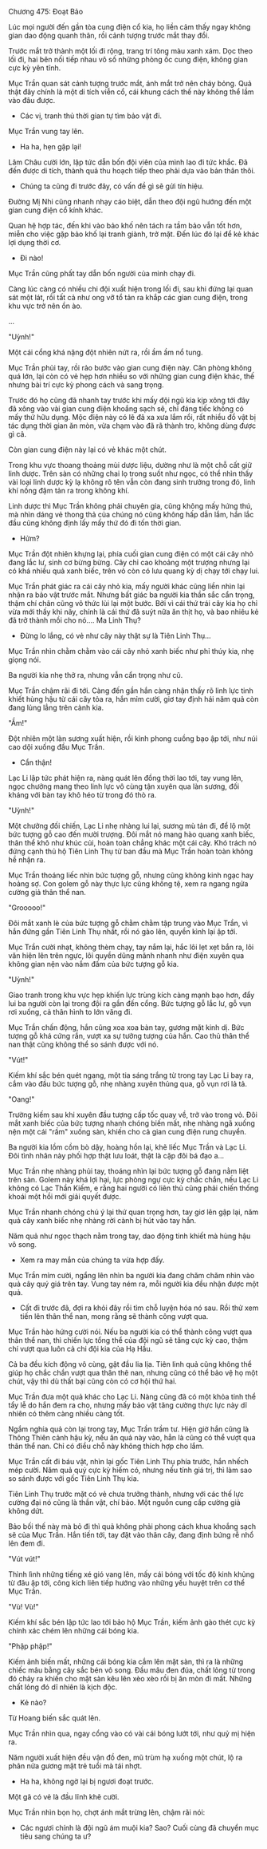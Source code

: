 




Chương 475: Đoạt Bảo


Lúc mọi người đến gần tòa cung điện cổ kia, họ liền cảm thấy ngay không gian dao động quanh thân, rồi cảnh tượng trước mắt thay đổi.

Trước mắt trở thành một lối đi rộng, trang trí tông màu xanh xám. Dọc theo lối đi, hai bên nối tiếp nhau vô số những phòng ốc cung điện, không gian cực kỳ yên tĩnh.

Mục Trần quan sát cảnh tượng trước mắt, ánh mắt trở nên cháy bỏng. Quả thật đây chính là một di tích viễn cổ, cái khung cách thế này không thể lầm vào đâu được.

- Các vị, tranh thủ thời gian tự tìm bảo vật đi.

Mục Trần vung tay lên.

- Ha ha, hẹn gặp lại!

Lâm Châu cười lớn, lập tức dẫn bốn đội viên của mình lao đi tức khắc. Đã đến được di tích, thành quả thu hoạch tiếp theo phải dựa vào bản thân thôi.

- Chúng ta cũng đi trước đây, có vấn đề gì sẽ gửi tín hiệu.

Đường Mị Nhi cũng nhanh nhạy cáo biệt, dẫn theo đội ngũ hướng đến một gian cung điện cổ kính khác.

Quan hệ hợp tác, đến khi vào bảo khố nên tách ra tầm bảo vẫn tốt hơn, miễn cho việc gặp bảo khố lại tranh giành, trở mặt. Đến lúc đó lại để kẻ khác lợi dụng thời cơ.

- Đi nào!

Mục Trần cũng phất tay dẫn bốn người của mình chạy đi.

Càng lúc càng có nhiều chi đội xuất hiện trong lối đi, sau khi đứng lại quan sát một lát, rồi tất cả như ong vỡ tổ tản ra khắp các gian cung điện, trong khu vực trở nên ồn ào.

...

"Uỳnh!"

Một cái cổng khá nặng đột nhiên nứt ra, rồi ầm ầm nổ tung.

Mục Trần phủi tay, rồi rảo bước vào gian cung điện này. Căn phòng không quá lớn, lại còn có vẻ hẹp hơn nhiều so với những gian cung điện khác, thế nhưng bài trí cực kỳ phong cách và sang trọng.

Trước đó họ cũng đã nhanh tay trước khi mấy đội ngũ kia kịp xông tới đây đã xông vào vài gian cung điện khoắng sạch sẽ, chỉ đáng tiếc không có mấy thứ hữu dụng. Mộc điện này có lẽ đã xa xưa lắm rồi, rất nhiều đồ vật bị tác dụng thời gian ăn mòn, vừa chạm vào đã rã thành tro, không dùng được gì cả.

Còn gian cung điện này lại có vẻ khác một chút.

Trong khu vực thoang thoảng mùi dược liệu, dường như là một chỗ cất giữ linh dược. Trên sàn có những chai lọ trong suốt như ngọc, có thể nhìn thấy vài loại linh dược kỳ lạ không rõ tên vẫn còn đang sinh trưởng trong đó, linh khí nồng đậm tản ra trong không khí.

Linh dược thì Mục Trần không phải chuyên gia, cũng không mấy hứng thú, mà nhìn dáng vẻ thong thả của chúng nó cũng không hấp dẫn lắm, hắn lắc đầu cũng không định lấy mấy thứ đó đi tốn thời gian.

- Hửm?

Mục Trần đột nhiên khựng lại, phía cuối gian cung điện có một cái cây nhỏ đang lắc lư, sinh cơ bừng bừng. Cây chỉ cao khoảng một trượng nhưng lại có khá nhiều quả xanh biếc, trên vỏ còn có lưu quang kỳ dị chạy tới chạy lui.

Mục Trần phát giác ra cái cây nhỏ kia, mấy người khác cũng liền nhìn lại nhận ra bảo vật trước mắt. Nhưng bất giác ba người kia thần sắc cẩn trọng, thậm chí chân cũng vô thức lùi lại một bước. Bởi vì cái thứ trái cây kia họ chỉ vừa mới thấy khi nãy, chính là cái thứ đã suýt nữa ăn thịt họ, và bao nhiêu kẻ đã trở thành mồi cho nó.... Ma Linh Thụ?

- Đừng lo lắng, có vẻ như cây này thật sự là Tiên Linh Thụ...

Mục Trần nhìn chằm chằm vào cái cây nhỏ xanh biếc như phỉ thúy kia, nhẹ giọng nói.

Ba người kia nhẹ thở ra, nhưng vẫn cẩn trọng như cũ.

Mục Trần chậm rãi đi tới. Càng đến gần hắn càng nhận thấy rõ linh lực tinh khiết hùng hậu từ cái cây tỏa ra, hắn mỉm cười, giơ tay định hái năm quả còn đang lủng lẳng trên cành kia.

"Ầm!"

Đột nhiên một làn sương xuất hiện, rồi kình phong cuồng bạo ập tới, như núi cao dội xuống đầu Mục Trần.

- Cẩn thận!

Lạc Li lập tức phát hiện ra, nàng quát lên đồng thời lao tới, tay vung lên, ngọc chưởng mang theo linh lực vô cùng tận xuyên qua làn sương, đối kháng với bàn tay khô héo từ trong đó thò ra.

"Uỳnh!"

Một chưởng đối chiến, Lạc Li nhẹ nhàng lui lại, sương mù tản đi, để lộ một bức tượng gỗ cao đến mười trượng. Đôi mắt nó mang hào quang xanh biếc, thân thể khô như khúc củi, hoàn toàn chẳng khác một cái cây. Khó trách nó đứng cạnh thủ hộ Tiên Linh Thụ từ ban đầu mà Mục Trần hoàn toàn không hề nhận ra.

Mục Trần thoáng liếc nhìn bức tượng gỗ, nhưng cũng không kinh ngạc hay hoảng sợ. Con golem gỗ này thực lực cũng không tệ, xem ra ngang ngửa cường giả thân thể nan.

"Grooooo!"

Đôi mắt xanh lè của bức tượng gỗ chằm chằm tập trung vào Mục Trần, vì hắn đứng gần Tiên Linh Thụ nhất, rồi nó gào lên, quyền kình lại ập tới.

Mục Trần cười nhạt, không thèm chạy, tay nắm lại, hắc lôi lẹt xẹt bắn ra, lôi văn hiện lên trên ngực, lôi quyền dũng mãnh nhanh như điện xuyên qua không gian nện vào nắm đấm của bức tượng gỗ kia.

"Uỳnh!"

Giao tranh trong khu vực hẹp khiến lực trùng kích càng mạnh bạo hơn, đẩy lui ba người còn lại trong đội ra gần đến cổng. Bức tượng gỗ lắc lư, gỗ vụn rơi xuống, cả thân hình to lớn văng đi.

Mục Trần chấn động, hắn cũng xoa xoa bàn tay, gương mặt kinh dị. Bức tượng gỗ khá cứng rắn, vượt xa sự tưởng tượng của hắn. Cao thủ thân thể nan thật cũng không thể so sánh được với nó.

"Vút!"

Kiếm khí sắc bén quét ngang, một tia sáng trắng từ trong tay Lạc Li bay ra, cắm vào đầu bức tượng gỗ, nhẹ nhàng xuyên thủng qua, gỗ vụn rơi lả tả.

"Oang!"

Trường kiếm sau khi xuyên đầu tượng cấp tốc quay về, trở vào trong vỏ. Đôi mắt xanh biếc của bức tượng nhanh chóng biến mất, nhẹ nhàng ngã xuống nện một cái "rầm" xuống sàn, khiến cho cả gian cung điện rung chuyển.

Ba người kia lồm cồm bò dậy, hoàng hồn lại, khẽ liếc Mục Trần và Lạc Li. Đôi tình nhân này phối hợp thật lưu loát, thật là cặp đôi bá đạo a...

Mục Trần nhẹ nhàng phủi tay, thoáng nhìn lại bức tượng gỗ đang nằm liệt trên sàn. Golem này khá lợi hại, lực phòng ngự cực kỳ chắc chắn, nếu Lạc Li không có Lạc Thần Kiếm, e rằng hai người có liên thủ cũng phải chiến thống khoái một hồi mới giải quyết được.

Mục Trần nhanh chóng chú ý lại thứ quan trọng hơn, tay giơ lên gập lại, năm quả cây xanh biếc nhẹ nhàng rời cành bị hút vào tay hắn.

Năm quả như ngọc thạch nằm trong tay, dao động tinh khiết mà hùng hậu vô song.

- Xem ra may mắn của chúng ta vừa hợp đấy.

Mục Trần mỉm cười, ngẩng lên nhìn ba người kia đang chăm chăm nhìn vào quả cây quý giá trên tay. Vung tay ném ra, mỗi người kia đều nhận được một quả.

- Cất đi trước đã, đợi ra khỏi đây rồi tìm chỗ luyện hóa nó sau. Rồi thử xem tiến lên thân thể nan, mong rằng sẽ thành công vượt qua.

Mục Trần hào hứng cười nói. Nếu ba người kia có thể thành công vượt qua thân thể nan, thì chiến lực tổng thể của đội ngũ sẽ tăng cực kỳ cao, thậm chí vượt qua luôn cả chi đội kia của Hạ Hầu.

Cả ba đều kích động vô cùng, gật đầu lia lịa. Tiên linh quả cũng không thể giúp họ chắc chắn vượt qua thân thê nan, nhưng cũng có thể bảo vệ họ một chút, vậy thì dù thất bại cũng còn có cơ hội thứ hai.

Mục Trần đưa một quả khác cho Lạc Li. Nàng cũng đã có một khỏa tinh thể tẩy lễ do hắn đem ra cho, nhưng mấy bảo vật tăng cường thực lực này dĩ nhiên có thêm càng nhiều càng tốt.

Ngắm nghía quả còn lại trong tay, Mục Trần trầm tư. Hiện giờ hắn cũng là Thông Thiên cảnh hậu kỳ, nếu ăn quả này vào, hẳn là cũng có thể vượt qua thân thể nan. Chỉ có điều chỗ này không thích hợp cho lắm.

Mục Trần cất đi báu vật, nhìn lại gốc Tiên Linh Thụ phía trước, hắn nhếch mép cười. Năm quả quý cực kỳ hiếm có, nhưng nếu tính giá trị, thì làm sao so sánh được với gốc Tiên Linh Thụ kia.

Tiên Linh Thụ trước mặt có vẻ chưa trưởng thành, nhưng với các thế lực cường đại nó cũng là thần vật, chí bảo. Một nguồn cung cấp cường giả không dứt.

Bảo bối thế này mà bỏ đi thì quả không phải phong cách khua khoắng sạch sẽ của Mục Trần. Hắn tiến tới, tay đặt vào thân cây, đang định bứng rễ nhổ lên đem đi.

"Vút vút!"

Thình lình những tiếng xé gió vang lên, mấy cái bóng với tốc độ kinh khủng từ đâu ập tới, công kích liên tiếp hướng vào những yếu huyệt trên cơ thể Mục Trần.

"Vù! Vù!"

Kiếm khí sắc bén lập tức lao tới bảo hộ Mục Trần, kiếm ảnh gào thét cực kỳ chính xác chém lên những cái bóng kia.

"Phập phập!"

Kiếm ảnh biến mất, những cái bóng kia cắm lên mặt sàn, thì ra là những chiếc mâu bằng cây sắc bén vô song. Đầu mâu đen đúa, chất lỏng từ trong đó chảy ra khiến cho mặt sàn kêu lên xèo xèo rồi bị ăn mòn đi mất. Những chất lỏng đó dĩ nhiên là kịch độc.

- Kẻ nào?

Từ Hoang biến sắc quát lên.

Mục Trần nhìn qua, ngay cổng vào có vài cái bóng lướt tới, như quỷ mị hiện ra.

Năm người xuất hiện đều vận đồ đen, mũ trùm hạ xuống một chút, lộ ra phân nửa gương mặt trẻ tuổi mà tái nhợt.

- Ha ha, không ngờ lại bị ngươi đoạt trước.

Một gã có vẻ là đầu lĩnh khẽ cười.

Mục Trần nhìn bọn họ, chợt ánh mắt trừng lên, chậm rãi nói:

- Các ngươi chính là đội ngũ ám muội kia? Sao? Cuối cùng đã chuyển mục tiêu sang chúng ta ư?




